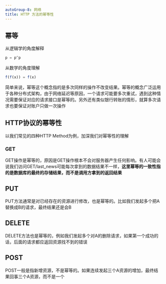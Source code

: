 ```yaml
---
autoGroup-8: 网络
title: HTTP 方法的幂等性
---
```


## 幂等
从逻辑学的角度解释
```javascript
p = p^p
```
从数学的角度理解
```javascript
f(f(x)) = f(x)
```
简单来说，幂等这个概念指的是多次同样的操作不改变结果。幂等的概念广泛运用于各种分布式架构，由于网络延迟等原因，一个请求可能要多次重试，遇到这种情况需要保证对应的请求接口是幂等的。另外还有类似银行转账的情形，就算多次请求也要保证对账户只做一次操作

## HTTP协议的幂等性
以我们常见的四种HTTP Method为例，加深我们对幂等性的理解

### GET
GET操作是幂等的，原因是GET操作根本不会对服务器产生任何影响。有人可能会说我们访问GET/last_news可能每次拿到的数据结果不一样，**这里幂等的一致性指的是数据库的最终的存储结果，而不是调用方拿到的返回结果**

## PUT
PUT方法通常是对已经存在的资源进行修改，也是幂等的。比如我们发起多个把A替换成B的请求，最终结果还是会B

## DELETE
DELETE方法也是幂等的，例如我们发起多个对A的删除请求，如果第一个成功的话，后面的请求都应返回资源找不到的错误

## POST
POST一般是指新增资源，不是幂等的。如果连续发起三个A资源的增加，最终结果回事三个A资源，而不是一个
